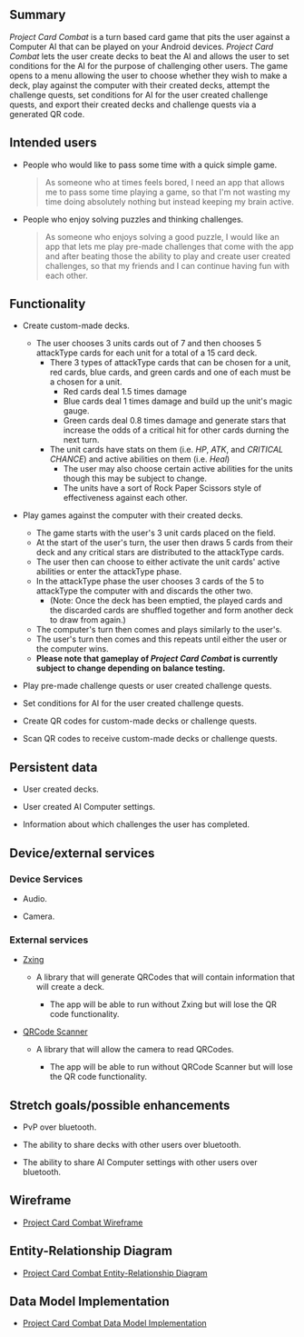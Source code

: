 ## Summary

_Project Card Combat_ is a turn based card game that pits the user against a Computer AI that can be played on your 
Android devices. _Project Card Combat_ lets the user create decks to beat the AI and allows the user to set conditions
for the AI for the purpose of challenging other users. The game opens to a menu allowing the user to choose whether they 
wish to make a deck, play against the computer with their created decks, attempt the challenge quests, set conditions 
for AI for the user created challenge quests, and export their created decks and challenge quests via a generated QR code.

## Intended users

* People who would like to pass some time with a quick simple game.

    > As someone who at times feels bored, I need an app that allows me to pass some time playing a game, so that 
	I'm not wasting my time doing absolutely nothing but instead keeping my brain active.

* People who enjoy solving puzzles and thinking challenges.

    >  As someone who enjoys solving a good puzzle, I would like an app that lets me play pre-made challenges 
	that come with the app and after beating those the ability to play and create user created challenges, so 
	that my friends and I can continue having fun with each other.

## Functionality

* Create custom-made decks.
	* The user chooses 3 units cards out of 7 and then chooses 5 attackType cards for each unit for a total of a 15 card deck.
		* There 3 types of attackType cards that can be chosen for a unit, red cards, blue cards, and green cards and one of each must be a chosen for a unit.
			* Red cards deal 1.5 times damage
			* Blue cards deal 1 times damage and build up the unit's magic gauge. 
			* Green cards deal 0.8 times damage and generate stars that increase the odds of a critical hit for other cards durning the next turn.
		* The unit cards have stats on them (i.e. _HP_, _ATK_, and _CRITICAL CHANCE_) and active abilities on them (i.e. _Heal_) 
			* The user may also choose certain active abilities for the units though this may be subject to change.
			* The units have a sort of Rock Paper Scissors style of effectiveness against each other.
		
* Play games against the computer with their created decks.
	* The game starts with the user's 3 unit cards placed on the field.
	* At the start of the user's turn, the user then draws 5 cards from their deck and any critical stars are distributed to the attackType cards.
	* The user then can choose to either activate the unit cards' active abilities or enter the attackType phase.
	* In the attackType phase the user chooses 3 cards of the 5 to attackType the computer with and discards the other two.
		* (Note: Once the deck has been emptied, the played cards and the discarded cards are shuffled together and form another deck to draw from again.)
	* The computer's turn then comes and plays similarly to the user's.
	* The user's turn then comes and this repeats until either the user or the computer wins.
	* **Please note that gameplay of _Project Card Combat_ is currently subject to change depending on balance testing.**
	
* Play pre-made challenge quests or user created challenge quests.

* Set conditions for AI for the user created challenge quests.

* Create QR codes for custom-made decks or challenge quests.

* Scan QR codes to receive custom-made decks or challenge quests.

## Persistent data
* User created decks.

* User created AI Computer settings.

* Information about which challenges the user has completed.
    
## Device/external services

### Device Services

* Audio.

* Camera.

### External services

* [Zxing](https://github.com/zxing/zxing)
	* A library that will generate QRCodes that will contain information that will create a deck.
	  
	    * The app will be able to run without Zxing but will lose the QR code functionality.

* [QRCode Scanner](https://developers.google.com/ml-kit/vision/barcode-scanning/android)
	* A library that will allow the camera to read QRCodes.
     
        * The app will be able to run without QRCode Scanner but will lose the QR code functionality.

## Stretch goals/possible enhancements 

* PvP over bluetooth.

* The ability to share decks with other users over bluetooth.

* The ability to share AI Computer settings with other users over bluetooth.

## Wireframe

* [Project Card Combat Wireframe](wireframe.md)

## Entity-Relationship Diagram

* [Project Card Combat Entity-Relationship Diagram](erd.md)

## Data Model Implementation

* [Project Card Combat Data Model Implementation](data-model-implementation.md)